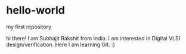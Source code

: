 # hello-world
my first repository


hi there! I am Subhajit Rakshit from India. I am interested in Digital VLSI design/verification. Here I am learning Git. :) 
